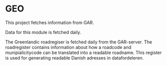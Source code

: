 GEO
============

This project fetches information from GAR.

Data for this module is fetched daily.

The Greenlandic roadregiser is fetched daily from the GAR-server.
The roadregister contains information about how a roadcode and munipialicitycode can be translated into a readable roadname.
This register is used for generating readable Danish adresses in datafordeleren.


